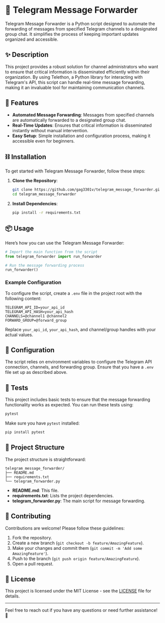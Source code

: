 # 📌 Telegram Message Forwarder

Telegram Message Forwarder is a Python script designed to automate the forwarding of messages from specified Telegram channels to a designated group chat. It simplifies the process of keeping important updates organized and accessible.

## ✨ Description

This project provides a robust solution for channel administrators who want to ensure that critical information is disseminated efficiently within their organization. By using Telethon, a Python library for interacting with Telegram's API, this script can handle real-time message forwarding, making it an invaluable tool for maintaining communication channels.

## 🚀 Features
- **Automated Message Forwarding**: Messages from specified channels are automatically forwarded to a designated group chat.
- **Real-Time Updates**: Ensures that critical information is disseminated instantly without manual intervention.
- **Easy Setup**: Simple installation and configuration process, making it accessible even for beginners.

## ⛓ Installation

To get started with Telegram Message Forwarder, follow these steps:

1. **Clone the Repository**:
   ```sh
   git clone https://github.com/gag3301v/telegram_message_forwarder.git
   cd telegram_message_forwarder
   ```

2. **Install Dependencies**:
   ```sh
   pip install -r requirements.txt
   ```

## 📦 Usage

Here’s how you can use the Telegram Message Forwarder:

```python
# Import the main function from the script
from telegram_forwarder import run_forwarder

# Run the message forwarding process
run_forwarder()
```

### Example Configuration

To configure the script, create a `.env` file in the project root with the following content:

```env
TELEGRAM_API_ID=your_api_id
TELEGRAM_API_HASH=your_api_hash
CHANNELS=@channel1 @channel2
FORWARD_GROUP=@forward_group
```

Replace `your_api_id`, `your_api_hash`, and channel/group handles with your actual values.

## 🔧 Configuration

The script relies on environment variables to configure the Telegram API connection, channels, and forwarding group. Ensure that you have a `.env` file set up as described above.

## 🧪 Tests

This project includes basic tests to ensure that the message forwarding functionality works as expected. You can run these tests using:

```sh
pytest
```

Make sure you have `pytest` installed:
```sh
pip install pytest
```

## 📁 Project Structure

The project structure is straightforward:

```
telegram_message_forwarder/
├── README.md
├── requirements.txt
└── telegram_forwarder.py
```

- **README.md**: This file.
- **requirements.txt**: Lists the project dependencies.
- **telegram_forwarder.py**: The main script for message forwarding.

## 🙌 Contributing

Contributions are welcome! Please follow these guidelines:

1. Fork the repository.
2. Create a new branch (`git checkout -b feature/AmazingFeature`).
3. Make your changes and commit them (`git commit -m 'Add some AmazingFeature'`).
4. Push to the branch (`git push origin feature/AmazingFeature`).
5. Open a pull request.

## 📄 License

This project is licensed under the MIT License - see the [LICENSE](LICENSE) file for details.

---

Feel free to reach out if you have any questions or need further assistance! 🚀